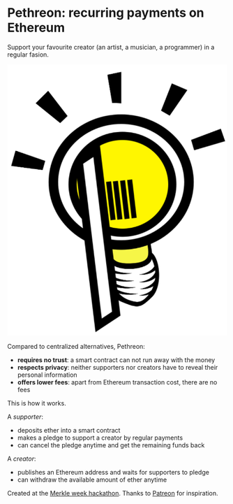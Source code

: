 # Pethreon: recurring payments on Ethereum

Support your favourite creator (an artist, a musician, a programmer) in a regular fasion.

![Logo](pethreon-logo.png)

Compared to centralized alternatives, Pethreon:

* **requires no trust**: a smart contract can not run away with the money
* **respects privacy**: neither supporters nor creators have to reveal their personal information
* **offers lower fees**: apart from Ethereum transaction cost, there are no fees 

This is how it works.

A *supporter*:

* deposits ether into a smart contract
* makes a pledge to support a creator by regular payments
* can cancel the pledge anytime and get the remaining funds back

A *creator*:

* publishes an Ethereum address and waits for supporters to pledge
* can withdraw the available amount of ether anytime

Created at the [Merkle week hackathon](http://www.merkleweek.com/hackathon).
Thanks to [Patreon](https://www.patreon.com/) for inspiration.
